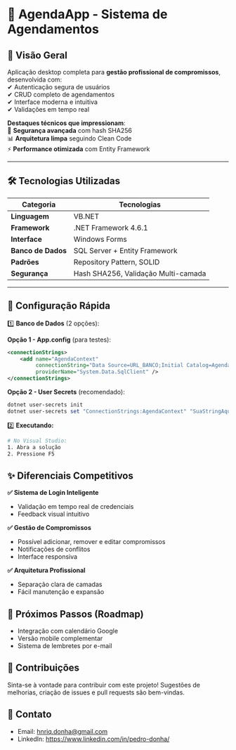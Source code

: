 # 📅 AgendaApp - Sistema de Agendamentos  

## 🚀 **Visão Geral**  
Aplicação desktop completa para **gestão profissional de compromissos**, desenvolvida com:  
✔ Autenticação segura de usuários  
✔ CRUD completo de agendamentos  
✔ Interface moderna e intuitiva  
✔ Validações em tempo real  

**Destaques técnicos que impressionam**:  
🔐 **Segurança avançada** com hash SHA256  
📊 **Arquitetura limpa** seguindo Clean Code  
⚡ **Performance otimizada** com Entity Framework  

---

## 🛠 **Tecnologias Utilizadas**  

| Categoria         | Tecnologias                          |
|-------------------|--------------------------------------|
| **Linguagem**     | VB.NET                               |
| **Framework**     | .NET Framework 4.6.1                 |
| **Interface**     | Windows Forms                        |
| **Banco de Dados**| SQL Server + Entity Framework       |
| **Padrões**       | Repository Pattern, SOLID           |
| **Segurança**     | Hash SHA256, Validação Multi-camada |

---

## 🔧 **Configuração Rápida**  

1️⃣ **Banco de Dados** (2 opções):  

**Opção 1 - App.config** (para testes):  
```xml
<connectionStrings>
	<add name="AgendaContext"
		 connectionString="Data Source=URL_BANCO;Initial Catalog=AgendaDB;User ID=USER;Password=SENHA;MultipleActiveResultSets=True"
		 providerName="System.Data.SqlClient" />
</connectionStrings>
```

**Opção 2 - User Secrets** (recomendado):  
```powershell
dotnet user-secrets init
dotnet user-secrets set "ConnectionStrings:AgendaContext" "SuaStringAqui"
```

2️⃣ **Executando:**

```bash
# No Visual Studio:
1. Abra a solução
2. Pressione F5
```

## ✨ Diferenciais Competitivos
**✅ Sistema de Login Inteligente**
- Validação em tempo real de credenciais
- Feedback visual intuitivo

**✅ Gestão de Compromissos**

- Possível adicionar, remover e editar compromissos
- Notificações de conflitos
- Interface responsiva

**✅ Arquitetura Profissional**

- Separação clara de camadas
- Fácil manutenção e expansão

## 📌 Próximos Passos (Roadmap)
- Integração com calendário Google
- Versão mobile complementar
- Sistema de lembretes por e-mail


## 🤝 Contribuições

Sinta-se à vontade para contribuir com este projeto! Sugestões de melhorias, criação de issues e pull requests são bem-vindas.

## 📧 Contato

-   Email: hnriq.donha@gmail.com
-   LinkedIn: https://www.linkedin.com/in/pedro-donha/
